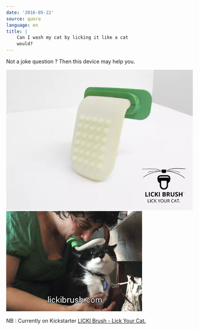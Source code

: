 ```yaml
---
date: '2016-05-22'
source: quora
language: en
title: |
    Can I wash my cat by licking it like a cat
    would?
---
```


Not a joke question ? Then this device may help you.

![](./img/main-qimg-16f36755006e176ca2d8eb01b12548eb.png)![](./img/main-qimg-dd0b2808e08d78960d10f125810cc6dc.png)

NB : Currently on Kickstarter [LICKI Brush - Lick Your
Cat.](https://www.kickstarter.com/projects/1046165765/licki-brush-lick-your-cat)

